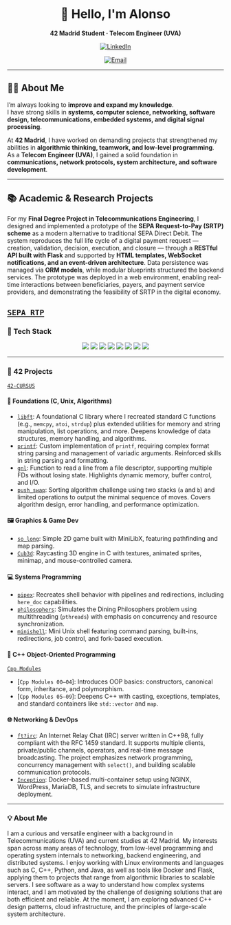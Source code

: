 <!--
👋 This README must go into a public repo named exactly TU_USUARIO/TU_USUARIO 
so it appears on your GitHub profile.
-->

<div align="center">

# 👋 Hello, I'm **Alonso**

**42 Madrid Student · Telecom Engineer (UVA)**

[![LinkedIn](https://img.shields.io/badge/LinkedIn-0077B5?logo=linkedin&logoColor=white)](https://www.linkedin.com/in/alonso-sandoval-martinez)

[![Email](https://img.shields.io/badge/Email-alonso.sandovalmartinez%40gmail.com-D14836?logo=gmail&logoColor=white)](mailto:alonso.sandovalmartinez@gmail.com)


</div>

---

## 👨‍🎓 About Me

I’m always looking to **improve and expand my knowledge**.  
I have strong skills in **systems, computer science, networking, software design, telecommunications, embedded systems, and digital signal processing**.  

At **42 Madrid**, I have worked on demanding projects that strengthened my abilities in **algorithmic thinking, teamwork, and low-level programming**.  
As a **Telecom Engineer (UVA)**, I gained a solid foundation in **communications, network protocols, system architecture, and software development**.

---

## 📚 Academic & Research Projects

For my **Final Degree Project in Telecommunications Engineering**, I designed and implemented a prototype of the **SEPA Request-to-Pay (SRTP) scheme** as a modern alternative to traditional SEPA Direct Debit. The system reproduces the full life cycle of a digital payment request — creation, validation, decision, execution, and closure — through a **RESTful API built with Flask** and supported by **HTML templates, WebSocket notifications, and an event-driven architecture**. Data persistence was managed via **ORM models**, while modular blueprints structured the backend services. The prototype was deployed in a web environment, enabling real-time interactions between beneficiaries, payers, and payment service providers, and demonstrating the feasibility of SRTP in the digital economy.


[`SEPA_RTP`](https://github.com/asandova-ui/SEPA_RTP)
---

### 🧰 Tech Stack

<div align="center">

<img src="https://img.shields.io/badge/C-00599C?style=flat&logo=c&logoColor=white" />
<img src="https://img.shields.io/badge/C++-00599C?style=flat&logo=c%2B%2B&logoColor=white" />
<img src="https://img.shields.io/badge/Java-ED8B00?style=flat&logo=java&logoColor=white" />
<img src="https://img.shields.io/badge/Python-3776AB?style=flat&logo=python&logoColor=white" />
<img src="https://img.shields.io/badge/Flask-000000?style=flat&logo=flask&logoColor=white" />
<img src="https://img.shields.io/badge/Docker-2496ED?style=flat&logo=docker&logoColor=white" />
<img src="https://img.shields.io/badge/Makefile-ffffff?style=flat&logo=gnubash&logoColor=black" />
<img src="https://img.shields.io/badge/Git-F05032?style=flat&logo=git&logoColor=white" />

</div>

---

### 🧱 42 Projects
[`42-CURSUS`](https://github.com/asandova-ui/42-CURSUS)
#### 🧩 Foundations (C, Unix, Algorithms)
- [`libft`](https://github.com/asandova-ui/42-CURSUS/tree/main/42-CURSUS/Libft): A foundational C library where I recreated standard C functions (e.g., `memcpy`, `atoi`, `strdup`) plus extended utilities for memory and string manipulation, list operations, and more. Deepens knowledge of data structures, memory handling, and algorithms.
- [`printf`](https://github.com/asandova-ui/42-CURSUS/tree/main/42-CURSUS/printf): Custom implementation of `printf`, requiring complex format string parsing and management of variadic arguments. Reinforced skills in string parsing and formatting.
- [`gnl`](https://github.com/asandova-ui/42-CURSUS/tree/main/42-CURSUS/get_next_line): Function to read a line from a file descriptor, supporting multiple FDs without losing state. Highlights dynamic memory, buffer control, and I/O.
- [`push_swap`](https://github.com/asandova-ui/42-CURSUS/tree/main/42-CURSUS/push_swap): Sorting algorithm challenge using two stacks (`a` and `b`) and limited operations to output the minimal sequence of moves. Covers algorithm design, error handling, and performance optimization.

#### 🖼️ Graphics & Game Dev
- [`so_long`](https://github.com/asandova-ui/42-CURSUS/tree/main/42-CURSUS/so_long): Simple 2D game built with MiniLibX, featuring pathfinding and map parsing.
- [`Cub3d`](https://github.com/asandova-ui/42-CURSUS/tree/main/42-CURSUS/cub3d): Raycasting 3D engine in C with textures, animated sprites, minimap, and mouse-controlled camera.

#### 💻 Systems Programming
- [`pipex`](https://github.com/asandova-ui/42-CURSUS/tree/main/42-CURSUS/pipex): Recreates shell behavior with pipelines and redirections, including `here_doc` capabilities.
- [`philosophers`](https://github.com/asandova-ui/42-CURSUS/tree/main/42-CURSUS/philosophers): Simulates the Dining Philosophers problem using multithreading (`pthreads`) with emphasis on concurrency and resource synchronization.
- [`minishell`](https://github.com/asandova-ui/42-CURSUS/tree/main/42-CURSUS/minishell): Mini Unix shell featuring command parsing, built-ins, redirections, job control, and fork-based execution.

#### 🧪 C++ Object-Oriented Programming
[`Cpp Modules`](https://github.com/asandova-ui/42-CURSUS/tree/main/42-CURSUS/CPP)
- [`Cpp Modules 00–04`]: Introduces OOP basics: constructors, canonical form, inheritance, and polymorphism.
- [`Cpp Modules 05–09`]: Deepens C++ with casting, exceptions, templates, and standard containers like `std::vector` and `map`.

#### 🌐 Networking & DevOps
- [`ft?irc`](https://github.com/asandova-ui/42-CURSUS/tree/main/42-CURSUS/ft_irc): An Internet Relay Chat (IRC) server written in C++98, fully compliant with the RFC 1459 standard. It supports multiple clients, private/public channels, operators, and real-time message broadcasting. The project emphasizes network programming, concurrency management with `select()`, and building scalable communication protocols.
- [`Inception`](https://github.com/asandova-ui/42-CURSUS/tree/main/42-CURSUS/inception): Docker-based multi-container setup using NGINX, WordPress, MariaDB, TLS, and secrets to simulate infrastructure deployment.

---

### 💡 About Me  

I am a curious and versatile engineer with a background in Telecommunications (UVA) and current studies at 42 Madrid. My interests span across many areas of technology, from low-level programming and operating system internals to networking, backend engineering, and distributed systems. I enjoy working with Linux environments and languages such as C, C++, Python, and Java, as well as tools like Docker and Flask, applying them to projects that range from algorithmic libraries to scalable servers. I see software as a way to understand how complex systems interact, and I am motivated by the challenge of designing solutions that are both efficient and reliable. At the moment, I am exploring advanced C++ design patterns, cloud infrastructure, and the principles of large-scale system architecture.  

